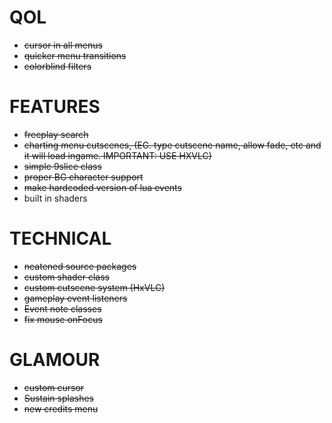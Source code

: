 # QOL
- ~~cursor in all menus~~
- ~~quicker menu transitions~~
- ~~colorblind filters~~

# FEATURES
- ~~freeplay search~~
- ~~charting menu cutscenes, (EG. type cutscene name, allow fade, etc and it will load ingame. IMPORTANT: USE HXVLC)~~
- ~~simple 9slice class~~
- ~~proper BG character support~~
- ~~make hardcoded version of lua events~~
- built in shaders

# TECHNICAL
- ~~neatened source packages~~
- ~~custom shader class~~
- ~~custom cutscene system (HxVLC)~~
- ~~gameplay event listeners~~
- ~~Event note classes~~
- ~~fix mouse onFocus~~

# GLAMOUR
- ~~custom cursor~~
- ~~Sustain splashes~~
- ~~new credits menu~~